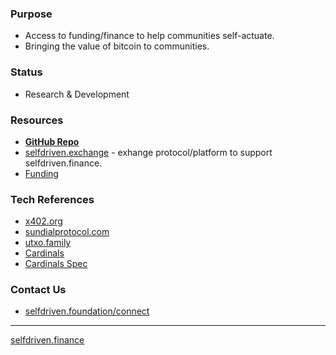 ### Purpose
- Access to funding/finance to help communities self-actuate.
- Bringing the value of bitcoin to communities.

### Status
- Research & Development

### Resources
- **[GitHub Repo](https://github.com/selfdriven-foundation/selfdriven-finance)**
- [selfdriven.exchange](https://selfdriven.exchange) - exhange protocol/platform to support selfdriven.finance.
- [Funding](https://github.com/selfdriven-foundation/selfdriven-finance//tree/main/funding/cardano)

### Tech References
- [x402.org](https://x402.org)
- [sundialprotocol.com](https://www.sundialprotocol.com)
- [utxo.family](https://utxo.family)
- [Cardinals](https://iohk.io/jp/newsroom/bitcoin-ordinals-bridged-to-cardano-for-the-first-time-with-bitvmx-protocol)
- [Cardinals Spec](https://github.com/input-output-hk/cardinal-spec)

### Contact Us
- [selfdriven.foundation/connect](https://selfdriven.foundation/connect)

----
[selfdriven.finance](https://selfdriven.finance)